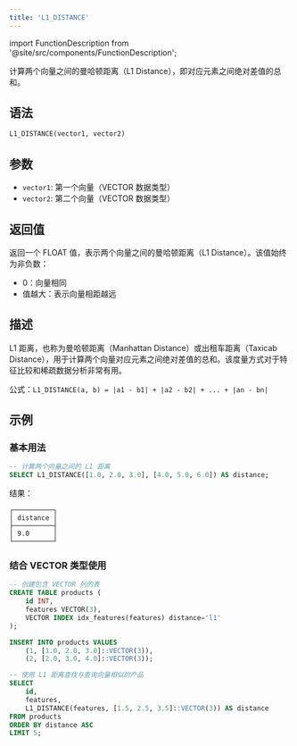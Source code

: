 ```yaml
---
title: 'L1_DISTANCE'
---
```


import FunctionDescription from '@site/src/components/FunctionDescription';

<FunctionDescription description="引入或更新于：v1.2.777"/>

计算两个向量之间的曼哈顿距离（L1 Distance），即对应元素之间绝对差值的总和。

## 语法

```sql
L1_DISTANCE(vector1, vector2)
```

## 参数

- `vector1`: 第一个向量（VECTOR 数据类型）
- `vector2`: 第二个向量（VECTOR 数据类型）

## 返回值

返回一个 FLOAT 值，表示两个向量之间的曼哈顿距离（L1 Distance）。该值始终为非负数：
- 0：向量相同
- 值越大：表示向量相距越远

## 描述

L1 距离，也称为曼哈顿距离（Manhattan Distance）或出租车距离（Taxicab Distance），用于计算两个向量对应元素之间绝对差值的总和。该度量方式对于特征比较和稀疏数据分析非常有用。

公式：`L1_DISTANCE(a, b) = |a1 - b1| + |a2 - b2| + ... + |an - bn|`

## 示例

### 基本用法

```sql
-- 计算两个向量之间的 L1 距离
SELECT L1_DISTANCE([1.0, 2.0, 3.0], [4.0, 5.0, 6.0]) AS distance;
```

结果：
```
┌──────────┐
│ distance │
├──────────┤
│ 9.0      │
└──────────┘
```

### 结合 VECTOR 类型使用

```sql
-- 创建包含 VECTOR 列的表
CREATE TABLE products (
    id INT,
    features VECTOR(3),
    VECTOR INDEX idx_features(features) distance='l1'
);

INSERT INTO products VALUES 
    (1, [1.0, 2.0, 3.0]::VECTOR(3)),
    (2, [2.0, 3.0, 4.0]::VECTOR(3));

-- 使用 L1 距离查找与查询向量相似的产品
SELECT 
    id,
    features,
    L1_DISTANCE(features, [1.5, 2.5, 3.5]::VECTOR(3)) AS distance
FROM products
ORDER BY distance ASC
LIMIT 5;
```